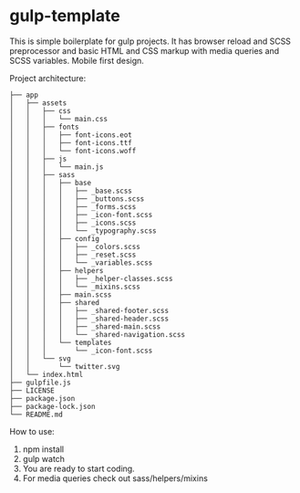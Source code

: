 # gulp-template
This is simple boilerplate for gulp projects. It has browser reload and SCSS preprocessor and basic HTML and CSS markup with media queries and SCSS variables. Mobile first design.


Project architecture: 

```
├── app
│   ├── assets
│   │   ├── css
│   │   │   └── main.css
│   │   ├── fonts
│   │   │   ├── font-icons.eot
│   │   │   ├── font-icons.ttf
│   │   │   └── font-icons.woff
│   │   ├── js
│   │   │   └── main.js
│   │   ├── sass
│   │   │   ├── base
│   │   │   │   ├── _base.scss
│   │   │   │   ├── _buttons.scss
│   │   │   │   ├── _forms.scss
│   │   │   │   ├── _icon-font.scss
│   │   │   │   ├── _icons.scss
│   │   │   │   └── _typography.scss
│   │   │   ├── config
│   │   │   │   ├── _colors.scss
│   │   │   │   ├── _reset.scss
│   │   │   │   └── _variables.scss
│   │   │   ├── helpers
│   │   │   │   ├── _helper-classes.scss
│   │   │   │   └── _mixins.scss
│   │   │   ├── main.scss
│   │   │   ├── shared
│   │   │   │   ├── _shared-footer.scss
│   │   │   │   ├── _shared-header.scss
│   │   │   │   ├── _shared-main.scss
│   │   │   │   └── _shared-navigation.scss
│   │   │   └── templates
│   │   │       └── _icon-font.scss
│   │   └── svg
│   │       └── twitter.svg
│   └── index.html
├── gulpfile.js
├── LICENSE
├── package.json
├── package-lock.json
└── README.md

```

How to use:

1) npm install
2) gulp watch
3) You are ready to start coding.
4) For media queries check out sass/helpers/mixins
